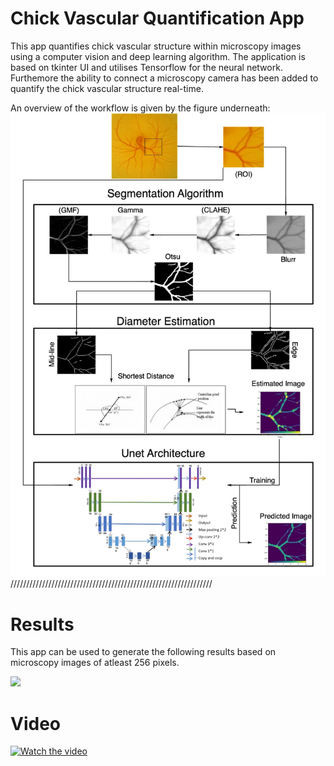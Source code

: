 Chick Vascular Quantification App
==========

This app quantifies chick vascular structure within microscopy images using a computer vision and deep learning algorithm. The application is based on tkinter UI and utilises Tensorflow for the neural network. Furthemore the ability to connect a microscopy camera has been added to quantify the chick vascular structure real-time.

An overview of the workflow is given by the figure underneath:
<img src="fig/New_vertival_flowchart_def.jpg" width="900px"/> 
////////////////////////////////////////////////////////////////

Results
================================================
This app can be used to generate the following results based on microscopy images of atleast 256 pixels.

<img src="fig/Table 2.png" width="900px"/> 

Video
================================================
[![Watch the video](https://i.vimeocdn.com/video/1936169791-1f78d52973857785473be39eab7f325be9b45ec2abd521d2b5850c4f0b81e709-d?mw=2880&mh=840&q=70)](https://vimeo.com/1018050755?ts=0&share=copy)
